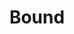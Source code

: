 ---
title: Bound
layout: projectpage
group: gamedev

urlsafetitle: bound
image: images/bound-pic.png
description: Bound was a prototype worked on by 2 programmers, 3 artists, and 1 sound engineer in Unity using C#. This game followed the themes of Minimalism and One-Button. This prototype was done over 1 week.
source: https://github.com/cd1232/Bound
exe: https://craigduthie.itch.io/bound

datemade: 2018
platform: PC
engine: Unity
teamsize: 6
duration: 1 week
---